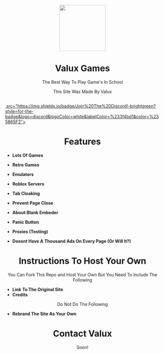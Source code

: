 <p align="center">
 
  <img src="https://0Valux0.github.io/Valux.png" width="150px" height="150px">

</p>

<h1 align="center">Valux Games</h1>
<p align="center">The Best Way To Play Game's In School</p>
<p align="Center">This Site Was Made By Valux</p>
<a href="https://discord.gg/jJaGk9WFyX"><img height="30px"<p style="text-align:center">  src="https://img.shields.io/badge/Join%20The%20Discord!-brightgreen?style=for-the-badge&logo=discord&logoColor=white&labelColor=%233f4bd1&color=%235865F2"></a>




<h1 align="center">Features</h1>

- **Lots Of Games**
- **Retro Games**
- **Emulators**
- **Roblox Servers**

- **Tab Cloaking**
- **Prevent Page Close**
- **About:Blank Embeder**
- **Panic Button**
- **Proxies (Testing)**

- **Doesnt Have A Thousand Ads On Every Page (Or Will It?)**

<h1 align="Center">Instructions To Host Your Own</h1>
<p align="center">You Can Fork This Repo and Host Your Own But You Need To Include The Following</p>

- **Link To The Original Site**
- **Credits**

<p align="center">Do Not Do The Following</p>

- **Rebrand The Site As Your Own**


<h1 align="center">Contact Valux</h1>

<p align="center">Soon!</p>
